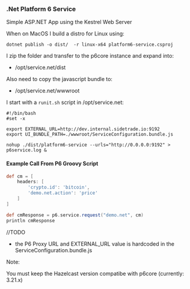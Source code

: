 ﻿### .Net Platform 6 Service

Simple ASP.NET App using the Kestrel Web Server



When on MacOS I build a distro for Linux using:

```
dotnet publish -o dist/  -r linux-x64 platform6-service.csproj
```

I zip the folder and transfer to the p6core instance and expand into:

- /opt/service.net/dist

Also need to copy the javascript bundle to:

- /opt/service.net/wwwroot

I start with a `runit.sh` script in /opt/service.net:

```
#!/bin/bash
#set -x

export EXTERNAL_URL=http://dev.internal.sidetrade.io:9192
export UI_BUNDLE_PATH=./wwwroot/ServiceConfiguration.bundle.js

nohup ./dist/platform6-service --urls="http://0.0.0.0:9192" > p6service.log &
```

#### Example Call From P6 Groovy Script

```groovy
def cm = [
    headers: [
        'crypto.id': 'bitcoin',
        'demo.net.action': 'price'
    ]
]

def cmResponse = p6.service.request("demo.net", cm)
println cmResponse
```


//TODO

 - the P6 Proxy URL and EXTERNAL_URL value is hardcoded in the ServiceConfiguration.bundle.js


Note:

You must keep the Hazelcast version compatibe with p6core (currently: 3.21.x)